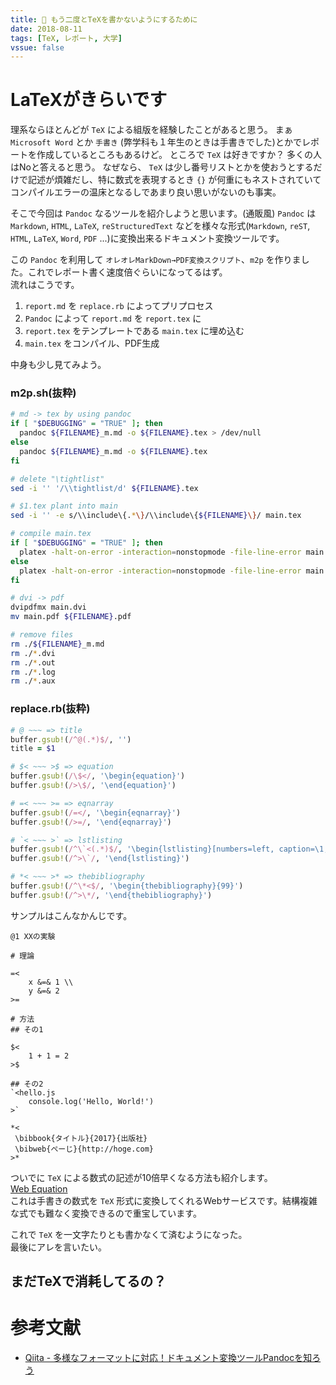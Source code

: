 ```yaml
---
title: 📖 もう二度とTeXを書かないようにするために
date: 2018-08-11
tags: [TeX, レポート, 大学]
vssue: false
---
```

# LaTeXがきらいです
理系ならほとんどが `TeX` による組版を経験したことがあると思う。
まぁ `Microsoft Word` とか `手書き` (弊学科も１年生のときは手書きでした)とかでレポートを作成しているところもあるけど。
ところで `TeX` は好きですか？ 多くの人はNoと答えると思う。
 なぜなら、 `TeX` は少し番号リストとかを使おうとするだけで記述が煩雑だし、特に数式を表現するとき `{}` が何重にもネストされていてコンパイルエラーの温床となるしであまり良い思いがないのも事実。

 そこで今回は `Pandoc` なるツールを紹介しようと思います。(通販風)
 `Pandoc` は `Markdown`, `HTML`, `LaTeX`, `reStructuredText` などを様々な形式(`Markdown`, `reST`, `HTML`, `LaTeX`, `Word`, `PDF` ...)に変換出来るドキュメント変換ツールです。  

この `Pandoc` を利用して `オレオレMarkDown→PDF変換スクリプト`、`m2p` を作りました。これでレポート書く速度倍ぐらいになってるはず。  
流れはこうです。

1. `report.md` を `replace.rb` によってプリプロセス
2. `Pandoc` によって `report.md` を `report.tex` に
3. `report.tex` をテンプレートである `main.tex` に埋め込む
4. `main.tex` をコンパイル、PDF生成

中身も少し見てみよう。

### m2p.sh(抜粋)
```bash
# md -> tex by using pandoc
if [ "$DEBUGGING" = "TRUE" ]; then
  pandoc ${FILENAME}_m.md -o ${FILENAME}.tex > /dev/null
else
  pandoc ${FILENAME}_m.md -o ${FILENAME}.tex
fi

# delete "\tightlist"
sed -i '' '/\\tightlist/d' ${FILENAME}.tex

# $1.tex plant into main
sed -i '' -e s/\\include\{.*\}/\\include\{${FILENAME}\}/ main.tex

# compile main.tex
if [ "$DEBUGGING" = "TRUE" ]; then
  platex -halt-on-error -interaction=nonstopmode -file-line-error main.tex
else
  platex -halt-on-error -interaction=nonstopmode -file-line-error main.tex > /dev/null
fi

# dvi -> pdf
dvipdfmx main.dvi
mv main.pdf ${FILENAME}.pdf

# remove files
rm ./${FILENAME}_m.md
rm ./*.dvi
rm ./*.out
rm ./*.log
rm ./*.aux
```

### replace.rb(抜粋)
```ruby
# @ ~~~ => title
buffer.gsub!(/^@(.*)$/, '')
title = $1

# $< ~~~ >$ => equation
buffer.gsub!(/\$</, '\begin{equation}')
buffer.gsub!(/>\$/, '\end{equation}')

# =< ~~~ >= => eqnarray
buffer.gsub!(/=</, '\begin{eqnarray}')
buffer.gsub!(/>=/, '\end{eqnarray}')

# `< ~~~ >` => lstlisting
buffer.gsub!(/^\`<(.*)$/, '\begin{lstlisting}[numbers=left, caption=\1, frame=single]')
buffer.gsub!(/^>\`/, '\end{lstlisting}')

# *< ~~~ >* => thebibliography
buffer.gsub!(/^\*<$/, '\begin{thebibliography}{99}')
buffer.gsub!(/^>\*/, '\end{thebibliography}')
```

サンプルはこんなかんじです。

```
@1 XXの実験

# 理論

=<
    x &=& 1 \\
    y &=& 2
>=

# 方法
## その1

$<
    1 + 1 = 2
>$

## その2
`<hello.js
    console.log('Hello, World!')
>`

*<
 \bibbook{タイトル}{2017}{出版社}
 \bibweb{ぺーじ}{http://hoge.com}
>*
```

ついでに `TeX` による数式の記述が10倍早くなる方法も紹介します。  
[Web Equation](https://webdemo.myscript.com/views/main/math.html)  
これは手書きの数式を `TeX` 形式に変換してくれるWebサービスです。結構複雑な式でも難なく変換できるので重宝しています。  

これで `TeX` を一文字たりとも書かなくて済むようになった。  
最後にアレを言いたい。  

## **まだTeXで消耗してるの？**

# 参考文献
* [Qiita - 多様なフォーマットに対応！ドキュメント変換ツールPandocを知ろう](https://qiita.com/sky_y/items/80bcd0f353ef5b8980ee)